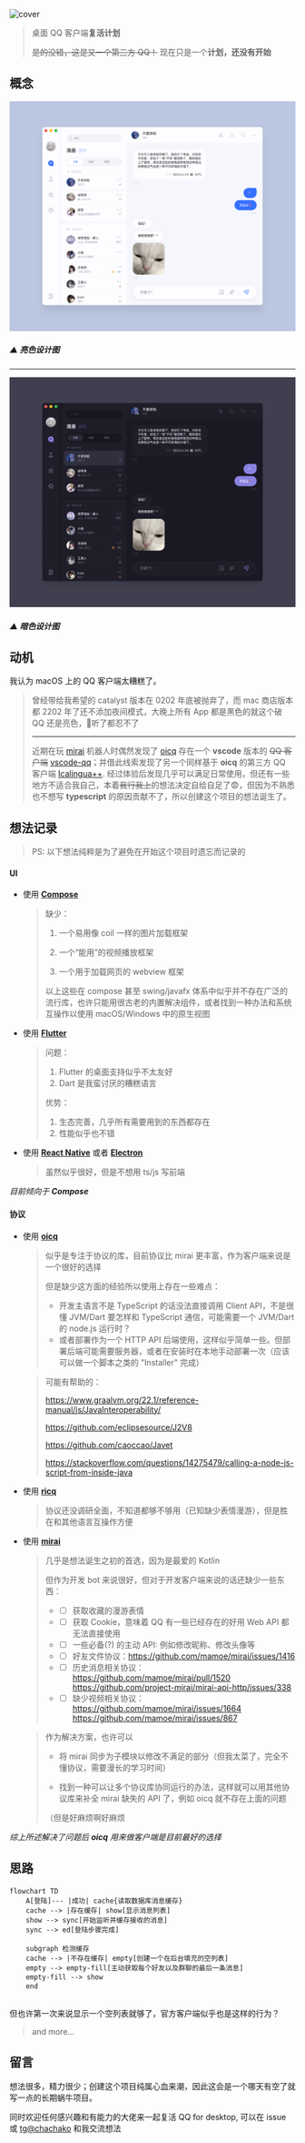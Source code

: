 ![cover](art/cover.png)

> 桌面 QQ 客户端**复活计划**
>
> ~~是的没错，这是又一个第三方 QQ！~~ 现在只是一个**计划，还没有开始**



## 概念

![preview-light](art/preview-light.png)

##### ▲ 亮色设计图

------

![preview-dark](art/preview-dark.png)

##### ▲ 暗色设计图



## 动机

我认为 macOS 上的 QQ 客户端太糟糕了。

> 曾经带给我希望的 catalyst 版本在 0202 年底被抛弃了，而 mac 商店版本都 2202 年了还不添加夜间模式，大晚上所有 App 都是黑色的就这个破 QQ 还是亮色，🥷听了都忍不了
>
> ------
>
> 近期在玩 [mirai](https://github.com/mamoe/mirai) 机器人时偶然发现了 [oicq](https://github.com/takayama-lily/oicq) 存在一个 **vscode** 版本的 ~~QQ 客户端~~ [vscode-qq](https://github.com/takayama-lily/vscode-qq)；并借此线索发现了另一个同样基于 **oicq** 的第三方 QQ 客户端 [Icalingua++](https://github.com/Icalingua-plus-plus/Icalingua-plus-plus). 经过体验后发现几乎可以满足日常使用，但还有一些地方不适合我自己，本着~~我行我上~~的想法决定自给自足了😨，但因为不熟悉也不想写 **typescript** 的原因贡献不了，所以创建这个项目的想法诞生了。



## 想法记录

> PS: 以下想法纯粹是为了避免在开始这个项目时遗忘而记录的

#### UI

- 使用 [**Compose**](https://github.com/JetBrains/compose-jb)

  > 缺少：
  >
  > 1. 一个易用像 coil 一样的图片加载框架
  >
  > 2. 一个“能用”的视频播放框架
  > 3. 一个用于加载网页的 webview 框架
  >
  > 以上这些在 compose 甚至 swing/javafx 体系中似乎并不存在广泛的流行库，也许只能用很古老的内置解决组件，或者找到一种办法和系统互操作以使用 macOS/Windows 中的原生视图

- 使用 [**Flutter**](https://flutter.dev/)

  > 问题：
  >
  > 1. Flutter 的桌面支持似乎不太友好
  > 2. Dart 是我蛮讨厌的糟糕语言
  >
  > 优势：
  >
  > 1. 生态完善，几乎所有需要用到的东西都存在
  > 2. 性能似乎也不错

- 使用 [**React Native**](https://reactnative.dev/) 或者 [**Electron**](https://www.electronjs.org/)

  > 虽然似乎很好，但是不想用 ts/js 写前端

*目前倾向于 **Compose***

#### 协议

- 使用 [**oicq**](https://github.com/takayama-lily/oicq)

  > 似乎是专注于协议的库，目前协议比 mirai 更丰富，作为客户端来说是一个很好的选择
  >
  > 但是缺少这方面的经验所以使用上存在一些难点：
  >
  > - 开发主语言不是 TypeScript 的话没法直接调用 Client API，不是很懂 JVM/Dart 要怎样和 TypeScript 通信，可能需要一个 JVM/Dart 的 node.js 运行时？
  > - 或者部署作为一个 HTTP API 后端使用，这样似乎简单一些。但部署后端可能需要服务器，或者在安装时在本地手动部署一次（应该可以做一个脚本之类的 "Installer" 完成）

  > 可能有帮助的：
  >
  > <https://www.graalvm.org/22.1/reference-manual/js/JavaInteroperability/>
  >
  > <https://github.com/eclipsesource/J2V8>
  >
  > <https://github.com/caoccao/Javet>
  >
  > <https://stackoverflow.com/questions/14275479/calling-a-node-js-script-from-inside-java>

- 使用 [**ricq**](https://github.com/lz1998/ricq)

  > 协议还没调研全面，不知道都够不够用（已知缺少表情漫游），但是胜在和其他语言互操作方便

- 使用 [**mirai**](https://github.com/mamoe/mirai)

  > 几乎是想法诞生之初的首选，因为是最爱的 Kotlin
  >
  > 但作为开发 bot 来说很好，但对于开发客户端来说的话还缺少一些东西：
  >
  > - - [ ] 获取收藏的漫游表情
  > - - [ ] 获取 Cookie，意味着 QQ 有一些已经存在的好用 Web API 都无法直接使用
  > - - [ ] 一些必备(?) 的主动 API: 例如修改昵称、修改头像等
  > - - [ ] 好友文件协议：<https://github.com/mamoe/mirai/issues/1416>
  > - - [ ] 历史消息相关协议：<https://github.com/mamoe/mirai/pull/1520> <https://github.com/project-mirai/mirai-api-http/issues/338>
  > - - [ ] 缺少视频相关协议：<https://github.com/mamoe/mirai/issues/1664> <https://github.com/mamoe/mirai/issues/867>
  >

  > 作为解决方案，也许可以
  >
  > - 将 mirai 同步为子模块以修改不满足的部分（但我太菜了，完全不懂协议，需要漫长的学习时间）
  >
  > - 找到一种可以让多个协议库协同运行的办法，这样就可以用其他协议库来补全 mirai 缺失的 API 了，例如 oicq 就不存在上面的问题
  >
  >   
  >
  > （但是好麻烦啊好麻烦

*综上所述解决了问题后 **oicq** 用来做客户端是目前最好的选择*



## 思路

```mermaid
flowchart TD
    A[登陆]--- |成功| cache{读取数据库消息缓存}
    cache --> |存在缓存| show[显示消息列表]
    show --> sync[开始监听并缓存接收的消息]
    sync --> ed[登陆步骤完成]
    
    subgraph 检测缓存
    cache --> |不存在缓存| empty[创建一个在后台填充的空列表]
    empty --> empty-fill[主动获取每个好友以及群聊的最后一条消息]
    empty-fill --> show
    end
  
```

但也许第一次来说显示一个空列表就够了，官方客户端似乎也是这样的行为？

> and more...



## 留言

想法很多，精力很少；创建这个项目纯属心血来潮，因此这会是一个哪天有空了就写一点的长期蜗牛项目。

同时欢迎任何感兴趣和有能力的大佬来一起复活 QQ for desktop, 可以在 issue 或 [tg@chachako](https://t.me/chachako) 和我交流想法

